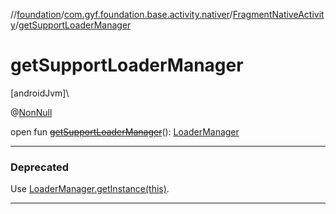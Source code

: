 //[foundation](../../../index.md)/[com.gyf.foundation.base.activity.nativer](../index.md)/[FragmentNativeActivity](index.md)/[getSupportLoaderManager](get-support-loader-manager.md)

# getSupportLoaderManager

[androidJvm]\

@[NonNull](https://developer.android.com/reference/kotlin/androidx/annotation/NonNull.html)

open fun [~~getSupportLoaderManager~~](get-support-loader-manager.md)(): [LoaderManager](https://developer.android.com/reference/kotlin/androidx/loader/app/LoaderManager.html)

---

### Deprecated

Use [LoaderManager.getInstance(this)](https://developer.android.com/reference/kotlin/androidx/loader/app/LoaderManager.html#getinstance).

---